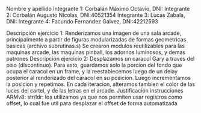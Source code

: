 Nombre y apellido 
Integrante 1: Corbalán Máximo Octavio, DNI:
Integrante 2: Corbalán Augusto Nicolas, DNI:40521354
Integrante 3: Lucas Zabala, DNI:
Integrante 4: Facundo Fernandez Galvez, DNI:42212593


Descripción ejercicio 1: 
Renderizamos una imagen de una sala arcade, principalmente a partir de figuras modularizadas de formas geometricas basicas (archivo subrutinas.s)
Se crearon modulos reutilizables para las maquinas arcade, las maquinas pinball, los adornos luminosos, y demas patrones
Descripción ejercicio 2:
Desplazamos un caracol Gary a traves del piso (discontinuo). Para esto, guardamos solo la porcion del fondo que ocupa el caracol en un frame, y la reestablecemos luego de un delay posterior al renderizado del caracol en su posicion. Luego incrementamos la posicion y repetimos. En cada iteracion, alteramos tambien el color de las luces del cartel, y de las letras en el arcade.
Justificación instrucciones ARMv8:
str/ldr: los utilizamos ya que nos permiten usar registros como offset, lo cual fue util para desplazar el offset de forma automatizada

 